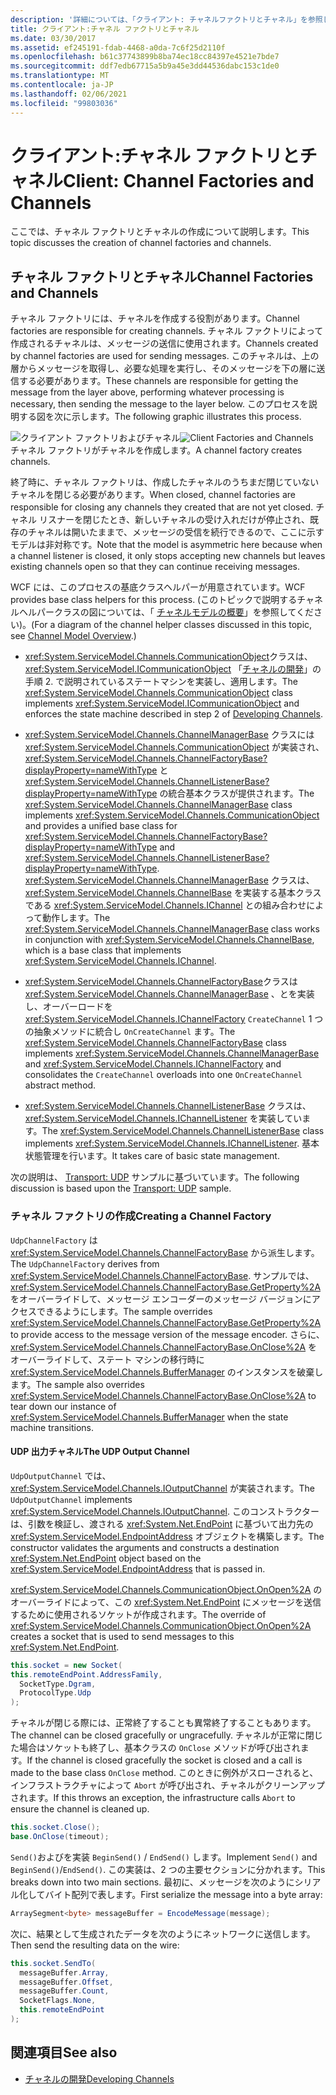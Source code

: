 ```yaml
---
description: '詳細については、「クライアント: チャネルファクトリとチャネル」を参照してください。'
title: クライアント:チャネル ファクトリとチャネル
ms.date: 03/30/2017
ms.assetid: ef245191-fdab-4468-a0da-7c6f25d2110f
ms.openlocfilehash: b61c37743899b8ba74ec18cc84397e4521e7bde7
ms.sourcegitcommit: ddf7edb67715a5b9a45e3dd44536dabc153c1de0
ms.translationtype: MT
ms.contentlocale: ja-JP
ms.lasthandoff: 02/06/2021
ms.locfileid: "99803036"
---
```

# <a name="client-channel-factories-and-channels"></a><span data-ttu-id="d9d63-103">クライアント:チャネル ファクトリとチャネル</span><span class="sxs-lookup"><span data-stu-id="d9d63-103">Client: Channel Factories and Channels</span></span>

<span data-ttu-id="d9d63-104">ここでは、チャネル ファクトリとチャネルの作成について説明します。</span><span class="sxs-lookup"><span data-stu-id="d9d63-104">This topic discusses the creation of channel factories and channels.</span></span>  
  
## <a name="channel-factories-and-channels"></a><span data-ttu-id="d9d63-105">チャネル ファクトリとチャネル</span><span class="sxs-lookup"><span data-stu-id="d9d63-105">Channel Factories and Channels</span></span>  

 <span data-ttu-id="d9d63-106">チャネル ファクトリには、チャネルを作成する役割があります。</span><span class="sxs-lookup"><span data-stu-id="d9d63-106">Channel factories are responsible for creating channels.</span></span> <span data-ttu-id="d9d63-107">チャネル ファクトリによって作成されるチャネルは、メッセージの送信に使用されます。</span><span class="sxs-lookup"><span data-stu-id="d9d63-107">Channels created by channel factories are used for sending messages.</span></span> <span data-ttu-id="d9d63-108">このチャネルは、上の層からメッセージを取得し、必要な処理を実行し、そのメッセージを下の層に送信する必要があります。</span><span class="sxs-lookup"><span data-stu-id="d9d63-108">These channels are responsible for getting the message from the layer above, performing whatever processing is necessary, then sending the message to the layer below.</span></span> <span data-ttu-id="d9d63-109">このプロセスを説明する図を次に示します。</span><span class="sxs-lookup"><span data-stu-id="d9d63-109">The following graphic illustrates this process.</span></span>  
  
 <span data-ttu-id="d9d63-110">![クライアント ファクトリおよびチャネル](./media/wcfc-wcfchannelsigure2highlevelfactgoriesc.gif "wcfc_WCFChannelsigure2HIghLevelFactgoriesc")</span><span class="sxs-lookup"><span data-stu-id="d9d63-110">![Client Factories and Channels](./media/wcfc-wcfchannelsigure2highlevelfactgoriesc.gif "wcfc_WCFChannelsigure2HIghLevelFactgoriesc")</span></span>  
<span data-ttu-id="d9d63-111">チャネル ファクトリがチャネルを作成します。</span><span class="sxs-lookup"><span data-stu-id="d9d63-111">A channel factory creates channels.</span></span>  
  
 <span data-ttu-id="d9d63-112">終了時に、チャネル ファクトリは、作成したチャネルのうちまだ閉じていないチャネルを閉じる必要があります。</span><span class="sxs-lookup"><span data-stu-id="d9d63-112">When closed, channel factories are responsible for closing any channels they created that are not yet closed.</span></span> <span data-ttu-id="d9d63-113">チャネル リスナーを閉じたとき、新しいチャネルの受け入れだけが停止され、既存のチャネルは開いたままで、メッセージの受信を続行できるので、ここに示すモデルは非対称です。</span><span class="sxs-lookup"><span data-stu-id="d9d63-113">Note that the model is asymmetric here because when a channel listener is closed, it only stops accepting new channels but leaves existing channels open so that they can continue receiving messages.</span></span>  
  
 <span data-ttu-id="d9d63-114">WCF には、このプロセスの基底クラスヘルパーが用意されています。</span><span class="sxs-lookup"><span data-stu-id="d9d63-114">WCF provides base class helpers for this process.</span></span> <span data-ttu-id="d9d63-115">(このトピックで説明するチャネルヘルパークラスの図については、「 [チャネルモデルの概要](channel-model-overview.md)」を参照してください)。</span><span class="sxs-lookup"><span data-stu-id="d9d63-115">(For a diagram of the channel helper classes discussed in this topic, see [Channel Model Overview](channel-model-overview.md).)</span></span>  
  
- <span data-ttu-id="d9d63-116"><xref:System.ServiceModel.Channels.CommunicationObject>クラスは、 <xref:System.ServiceModel.ICommunicationObject> 「[チャネルの開発](developing-channels.md)」の手順 2. で説明されているステートマシンを実装し、適用します。</span><span class="sxs-lookup"><span data-stu-id="d9d63-116">The <xref:System.ServiceModel.Channels.CommunicationObject> class implements <xref:System.ServiceModel.ICommunicationObject> and enforces the state machine described in step 2 of [Developing Channels](developing-channels.md).</span></span>  
  
- <span data-ttu-id="d9d63-117"><xref:System.ServiceModel.Channels.ChannelManagerBase> クラスには <xref:System.ServiceModel.Channels.CommunicationObject> が実装され、<xref:System.ServiceModel.Channels.ChannelFactoryBase?displayProperty=nameWithType> と <xref:System.ServiceModel.Channels.ChannelListenerBase?displayProperty=nameWithType> の統合基本クラスが提供されます。</span><span class="sxs-lookup"><span data-stu-id="d9d63-117">The <xref:System.ServiceModel.Channels.ChannelManagerBase> class implements <xref:System.ServiceModel.Channels.CommunicationObject> and provides a unified base class for <xref:System.ServiceModel.Channels.ChannelFactoryBase?displayProperty=nameWithType> and <xref:System.ServiceModel.Channels.ChannelListenerBase?displayProperty=nameWithType>.</span></span> <span data-ttu-id="d9d63-118"><xref:System.ServiceModel.Channels.ChannelManagerBase> クラスは、<xref:System.ServiceModel.Channels.ChannelBase> を実装する基本クラスである <xref:System.ServiceModel.Channels.IChannel> との組み合わせによって動作します。</span><span class="sxs-lookup"><span data-stu-id="d9d63-118">The <xref:System.ServiceModel.Channels.ChannelManagerBase> class works in conjunction with <xref:System.ServiceModel.Channels.ChannelBase>, which is a base class that implements <xref:System.ServiceModel.Channels.IChannel>.</span></span>
  
- <span data-ttu-id="d9d63-119"><xref:System.ServiceModel.Channels.ChannelFactoryBase>クラスは <xref:System.ServiceModel.Channels.ChannelManagerBase> 、とを実装し、オーバーロードを <xref:System.ServiceModel.Channels.IChannelFactory> `CreateChannel` 1 つの抽象メソッドに統合し `OnCreateChannel` ます。</span><span class="sxs-lookup"><span data-stu-id="d9d63-119">The <xref:System.ServiceModel.Channels.ChannelFactoryBase> class implements <xref:System.ServiceModel.Channels.ChannelManagerBase> and <xref:System.ServiceModel.Channels.IChannelFactory> and consolidates the `CreateChannel` overloads into one `OnCreateChannel` abstract method.</span></span>
  
- <span data-ttu-id="d9d63-120"><xref:System.ServiceModel.Channels.ChannelListenerBase> クラスは、<xref:System.ServiceModel.Channels.IChannelListener> を実装しています。</span><span class="sxs-lookup"><span data-stu-id="d9d63-120">The <xref:System.ServiceModel.Channels.ChannelListenerBase> class implements <xref:System.ServiceModel.Channels.IChannelListener>.</span></span> <span data-ttu-id="d9d63-121">基本状態管理を行います。</span><span class="sxs-lookup"><span data-stu-id="d9d63-121">It takes care of basic state management.</span></span>
  
 <span data-ttu-id="d9d63-122">次の説明は、 [Transport: UDP](../samples/transport-udp.md) サンプルに基づいています。</span><span class="sxs-lookup"><span data-stu-id="d9d63-122">The following discussion is based upon the [Transport: UDP](../samples/transport-udp.md) sample.</span></span>  
  
### <a name="creating-a-channel-factory"></a><span data-ttu-id="d9d63-123">チャネル ファクトリの作成</span><span class="sxs-lookup"><span data-stu-id="d9d63-123">Creating a Channel Factory</span></span>  

 <span data-ttu-id="d9d63-124">`UdpChannelFactory` は <xref:System.ServiceModel.Channels.ChannelFactoryBase> から派生します。</span><span class="sxs-lookup"><span data-stu-id="d9d63-124">The `UdpChannelFactory` derives from <xref:System.ServiceModel.Channels.ChannelFactoryBase>.</span></span> <span data-ttu-id="d9d63-125">サンプルでは、<xref:System.ServiceModel.Channels.ChannelFactoryBase.GetProperty%2A> をオーバーライドして、メッセージ エンコーダーのメッセージ バージョンにアクセスできるようにします。</span><span class="sxs-lookup"><span data-stu-id="d9d63-125">The sample overrides <xref:System.ServiceModel.Channels.ChannelFactoryBase.GetProperty%2A> to provide access to the message version of the message encoder.</span></span> <span data-ttu-id="d9d63-126">さらに、<xref:System.ServiceModel.Channels.ChannelFactoryBase.OnClose%2A> をオーバーライドして、ステート マシンの移行時に <xref:System.ServiceModel.Channels.BufferManager> のインスタンスを破棄します。</span><span class="sxs-lookup"><span data-stu-id="d9d63-126">The sample also overrides <xref:System.ServiceModel.Channels.ChannelFactoryBase.OnClose%2A> to tear down our instance of <xref:System.ServiceModel.Channels.BufferManager> when the state machine transitions.</span></span>  
  
#### <a name="the-udp-output-channel"></a><span data-ttu-id="d9d63-127">UDP 出力チャネル</span><span class="sxs-lookup"><span data-stu-id="d9d63-127">The UDP Output Channel</span></span>  

 <span data-ttu-id="d9d63-128">`UdpOutputChannel` では、<xref:System.ServiceModel.Channels.IOutputChannel> が実装されます。</span><span class="sxs-lookup"><span data-stu-id="d9d63-128">The `UdpOutputChannel` implements <xref:System.ServiceModel.Channels.IOutputChannel>.</span></span> <span data-ttu-id="d9d63-129">このコンストラクターは、引数を検証し、渡される <xref:System.Net.EndPoint> に基づいて出力先の <xref:System.ServiceModel.EndpointAddress> オブジェクトを構築します。</span><span class="sxs-lookup"><span data-stu-id="d9d63-129">The constructor validates the arguments and constructs a destination <xref:System.Net.EndPoint> object based on the <xref:System.ServiceModel.EndpointAddress> that is passed in.</span></span>  
  
 <span data-ttu-id="d9d63-130"><xref:System.ServiceModel.Channels.CommunicationObject.OnOpen%2A> のオーバーライドによって、この <xref:System.Net.EndPoint> にメッセージを送信するために使用されるソケットが作成されます。</span><span class="sxs-lookup"><span data-stu-id="d9d63-130">The override of <xref:System.ServiceModel.Channels.CommunicationObject.OnOpen%2A> creates a socket that is used to send messages to this <xref:System.Net.EndPoint>.</span></span>  
  
 ```csharp
this.socket = new Socket(  
this.remoteEndPoint.AddressFamily,
   SocketType.Dgram,
   ProtocolType.Udp
);  
```  

 <span data-ttu-id="d9d63-131">チャネルが閉じる際には、正常終了することも異常終了することもあります。</span><span class="sxs-lookup"><span data-stu-id="d9d63-131">The channel can be closed gracefully or ungracefully.</span></span> <span data-ttu-id="d9d63-132">チャネルが正常に閉じた場合はソケットも終了し、基本クラスの `OnClose` メソッドが呼び出されます。</span><span class="sxs-lookup"><span data-stu-id="d9d63-132">If the channel is closed gracefully the socket is closed and a call is made to the base class `OnClose` method.</span></span> <span data-ttu-id="d9d63-133">このときに例外がスローされると、インフラストラクチャによって `Abort` が呼び出され、チャネルがクリーンアップされます。</span><span class="sxs-lookup"><span data-stu-id="d9d63-133">If this throws an exception, the infrastructure calls `Abort` to ensure the channel is cleaned up.</span></span>  
  
```csharp  
this.socket.Close();  
base.OnClose(timeout);  
```  
  
 <span data-ttu-id="d9d63-134">`Send()`およびを実装 `BeginSend()` / `EndSend()` します。</span><span class="sxs-lookup"><span data-stu-id="d9d63-134">Implement `Send()` and `BeginSend()`/`EndSend()`.</span></span> <span data-ttu-id="d9d63-135">この実装は、2 つの主要セクションに分かれます。</span><span class="sxs-lookup"><span data-stu-id="d9d63-135">This breaks down into two main sections.</span></span> <span data-ttu-id="d9d63-136">最初に、メッセージを次のようにシリアル化してバイト配列で表します。</span><span class="sxs-lookup"><span data-stu-id="d9d63-136">First serialize the message into a byte array:</span></span>  
  
```csharp  
ArraySegment<byte> messageBuffer = EncodeMessage(message);  
```  
  
 <span data-ttu-id="d9d63-137">次に、結果として生成されたデータを次のようにネットワークに送信します。</span><span class="sxs-lookup"><span data-stu-id="d9d63-137">Then send the resulting data on the wire:</span></span>  
  
```csharp  
this.socket.SendTo(  
  messageBuffer.Array,
  messageBuffer.Offset,
  messageBuffer.Count,
  SocketFlags.None,
  this.remoteEndPoint  
);  
```  
  
## <a name="see-also"></a><span data-ttu-id="d9d63-138">関連項目</span><span class="sxs-lookup"><span data-stu-id="d9d63-138">See also</span></span>

- [<span data-ttu-id="d9d63-139">チャネルの開発</span><span class="sxs-lookup"><span data-stu-id="d9d63-139">Developing Channels</span></span>](developing-channels.md)
